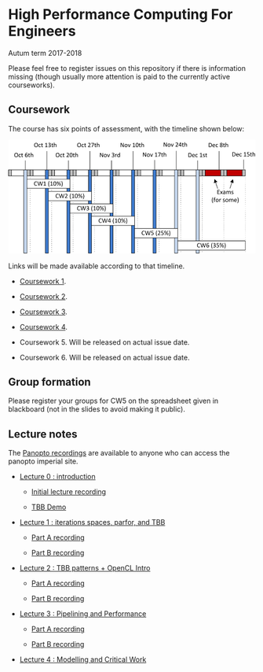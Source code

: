 High Performance Computing For Engineers
========================================

Autum term 2017-2018

Please feel free to register issues on this repository if there is
information missing (though usually more attention is paid to the
currently active courseworks).

Coursework
----------

The course has six points of assessment, with the timeline
shown below:

![Timeline](timetable.png)

Links will be made available according to that timeline.

- [Coursework 1](https://github.com/HPCE/hpce-2017-cw1).

- [Coursework 2](https://github.com/HPCE/hpce-2017-cw2).

- [Coursework 3](https://github.com/HPCE/hpce-2017-cw3).

- [Coursework 4](https://github.com/HPCE/hpce-2017-cw4).

- Coursework 5. Will be released on actual issue date.

- Coursework 6. Will be released on actual issue date.

Group formation
---------------

Please register your groups for CW5 on the spreadsheet given
in blackboard (not in the slides to avoid making it public).

Lecture notes
-------------

The [Panopto recordings](https://imperial.cloud.panopto.eu/Panopto/Pages/Sessions/List.aspx?folderID=2cdaa85b-941b-4e13-a84a-f389d0b681e1) are available to anyone who can access the panopto imperial site.

- [Lecture 0 : introduction](slides/hpce-lec0-introduction.pdf)

  - [Initial lecture recording](https://imperial.cloud.panopto.eu/Panopto/Pages/Viewer.aspx?id=7cd4f204-fb13-4398-97ed-f2996e746804)

  - [TBB Demo](https://imperial.cloud.panopto.eu/Panopto/Pages/Viewer.aspx?id=8e5be91f-67b7-4d60-a0f2-b3ffa487d754)

- [Lecture 1 : iterations spaces, parfor, and TBB](slides/hpce-lec1-parfor-plus-tbb.pdf)

  - [Part A recording](https://imperial.cloud.panopto.eu/Panopto/Pages/Viewer.aspx?id=fa54db88-26b9-4f46-93f6-e5b7a712bf2e)

  - [Part B recording](https://imperial.cloud.panopto.eu/Panopto/Pages/Viewer.aspx?id=cf633f28-063f-4322-a742-dee82d135ad1)

- [Lecture 2 : TBB patterns + OpenCL Intro](slides/hpce-lec2-tbb-to-opencl.pdf)

  - [Part A recording](https://imperial.cloud.panopto.eu/Panopto/Pages/Viewer.aspx?id=e405c9ad-7c16-4751-a1e8-5d816209ba7b)

  - [Part B recording](https://imperial.cloud.panopto.eu/Panopto/Pages/Viewer.aspx?id=554152c5-4f32-41b6-926b-1b381f88f187)

- [Lecture 3 : Pipelining and Performance](slides/hpce-lec3-pipelines-and-performance.pdf)

  - [Part A recording](https://imperial.cloud.panopto.eu/Panopto/Pages/Viewer.aspx?id=9dc77bf6-266e-410f-a59d-0f5d5d6e8517)

  - [Part B recording](https://imperial.cloud.panopto.eu/Panopto/Pages/Viewer.aspx?id=116974c5-f174-4c5e-ab86-6887aa9fb792)

- [Lecture 4 : Modelling and Critical Work](slides/hpce-lec4-modelling-and-critical-work.pdf)
